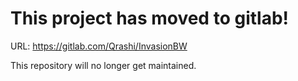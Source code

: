 # This project has moved to gitlab!

URL: https://gitlab.com/Qrashi/InvasionBW

This repository will no longer get maintained.
